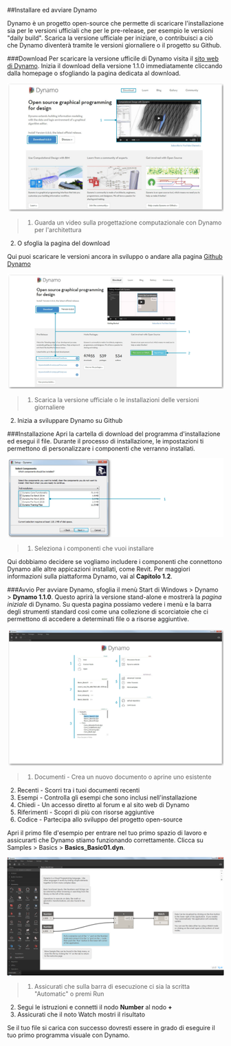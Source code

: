 ##Installare ed avviare Dynamo

Dynamo è un progetto open-source che permette di scaricare l'installazione sia per le versioni ufficiali che per le pre-release, per esempio le versioni "daily build". Scarica la versione ufficiale per iniziare, o contribuisci a ciò che Dynamo diventerà tramite le versioni giornaliere o il progetto su Github.

###Download
Per scaricare la versione ufficile di Dynamo visita il [sito web di Dynamo](http://dynamobim.com/). Inizia il download della versione 1.1.0 immediatamente cliccando dalla homepage o sfogliando la pagina dedicata al download.

![website homepage](images/2-1/01-DynamoHomepage.png)
> 1. Guarda un video sulla progettazione computazionale con Dynamo per l'architettura
2. O sfoglia la pagina del download

Qui puoi scaricare le versioni ancora in sviluppo o andare alla pagina [Github Dynamo](https://github.com/DynamoDS/Dynamo)

![website downloads page](images/2-1/02-DynamoDownload.png)
> 1. Scarica la versione ufficiale o le installazioni delle versioni giornaliere
2. Inizia a sviluppare Dynamo su Github

###Installazione
Apri la cartella di download del programma d'installazione ed esegui il file. Durante il processo di installazione, le impostazioni ti permettono di personalizzare i componenti che verranno installati.

![Setup Window](images/2-1/03-InstallSetup.png)
> 1. Seleziona i componenti che vuoi installare

Qui dobbiamo decidere se vogliamo includere i componenti che connettono Dynamo alle altre appicazioni installati, come Revit. Per maggiori informazioni sulla piattaforma Dynamo, vai al **Capitolo 1.2**.

###Avvio
Per avviare Dynamo, sfoglia il menù Start di Windows > Dynamo > **Dynamo 1.1.0**. Questo aprirà la versione stand-alone e mostrerà la *pagina iniziale* di Dynamo. Su questa pagina possiamo vedere i menù e la barra degli strumenti standard così come una collezione di scorciatoie che ci permettono di accedere a determinati file o a risorse aggiuntive.

![NEEDS UPDATE - labels Dynamo start page](images/2-1/04-DynamoStartpage.png)

>1. Documenti - Crea un nuovo documento o aprine uno esistente
2. Recenti - Scorri tra i tuoi documenti recenti
3. Esempi - Controlla gli esempi che sono inclusi nell'installazione
4. Chiedi - Un accesso diretto al forum e al sito web di Dynamo
5. Riferimenti - Scopri di più con risorse aggiuntive
6. Codice - Partecipa allo sviluppo del progetto open-source

Apri il primo file d'esempio per entrare nel tuo primo spazio di lavoro e assicurarti che Dynamo stiamo funzionando correttamente. Clicca su Samples > Basics > **Basics_Basic01.dyn**.

![NEEDS UPDATE - Basics_Basic01](images/2-1/05-Basics_Basic01.png)
> 1. Assicurati che sulla barra di esecuzione ci sia la scritta "Automatic" o premi Run
2. Segui le istruzioni e connetti il nodo **Number** al nodo **+**
3. Assicurati che il noto Watch mostri il risultato

Se il tuo file si carica con successo dovresti essere in grado di eseguire il tuo primo programma visuale con Dynamo.
